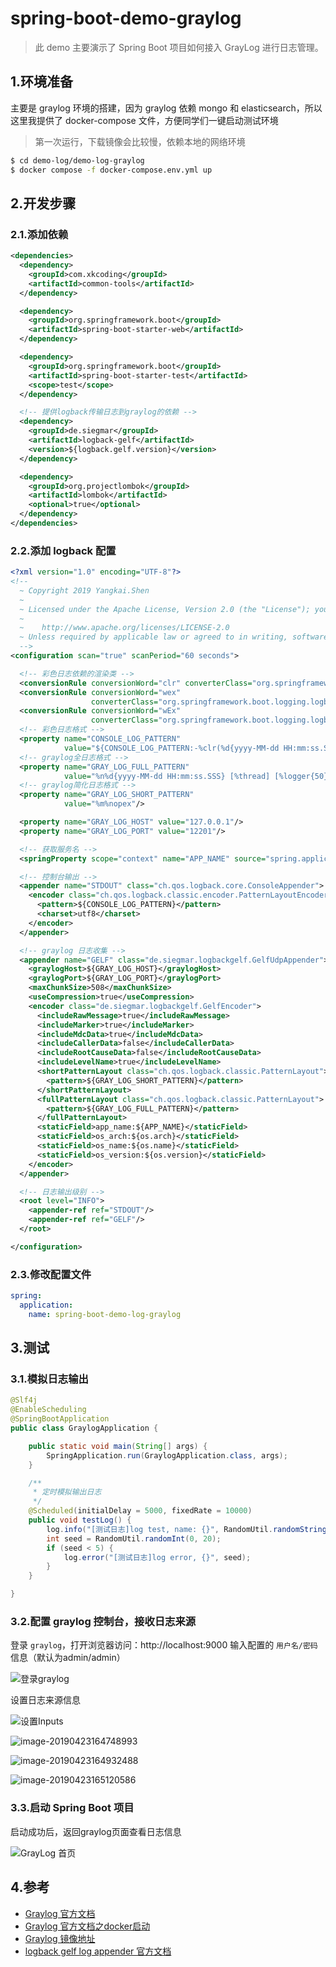 # spring-boot-demo-graylog

> 此 demo 主要演示了 Spring Boot 项目如何接入 GrayLog 进行日志管理。

## 1.环境准备

主要是 graylog 环境的搭建，因为 graylog 依赖 mongo 和 elasticsearch，所以这里我提供了 docker-compose 文件，方便同学们一键启动测试环境

> 第一次运行，下载镜像会比较慢，依赖本地的网络环境

```bash
$ cd demo-log/demo-log-graylog
$ docker compose -f docker-compose.env.yml up
```

## 2.开发步骤

### 2.1.添加依赖

```xml
<dependencies>
  <dependency>
    <groupId>com.xkcoding</groupId>
    <artifactId>common-tools</artifactId>
  </dependency>

  <dependency>
    <groupId>org.springframework.boot</groupId>
    <artifactId>spring-boot-starter-web</artifactId>
  </dependency>

  <dependency>
    <groupId>org.springframework.boot</groupId>
    <artifactId>spring-boot-starter-test</artifactId>
    <scope>test</scope>
  </dependency>

  <!-- 提供logback传输日志到graylog的依赖 -->
  <dependency>
    <groupId>de.siegmar</groupId>
    <artifactId>logback-gelf</artifactId>
    <version>${logback.gelf.version}</version>
  </dependency>

  <dependency>
    <groupId>org.projectlombok</groupId>
    <artifactId>lombok</artifactId>
    <optional>true</optional>
  </dependency>
</dependencies>
```

### 2.2.添加 logback 配置

```xml
<?xml version="1.0" encoding="UTF-8"?>
<!--
  ~ Copyright 2019 Yangkai.Shen
  ~
  ~ Licensed under the Apache License, Version 2.0 (the "License"); you may not use this file except in compliance with the License. You may obtain a copy of the License at
  ~
  ~    http://www.apache.org/licenses/LICENSE-2.0
  ~ Unless required by applicable law or agreed to in writing, software distributed under the License is distributed on an "AS IS" BASIS, WITHOUT WARRANTIES OR CONDITIONS OF ANY KIND, either express or implied. See the License for the specific language governing permissions and limitations under the License.
  -->
<configuration scan="true" scanPeriod="60 seconds">

  <!-- 彩色日志依赖的渲染类 -->
  <conversionRule conversionWord="clr" converterClass="org.springframework.boot.logging.logback.ColorConverter"/>
  <conversionRule conversionWord="wex"
                  converterClass="org.springframework.boot.logging.logback.WhitespaceThrowableProxyConverter"/>
  <conversionRule conversionWord="wEx"
                  converterClass="org.springframework.boot.logging.logback.ExtendedWhitespaceThrowableProxyConverter"/>
  <!-- 彩色日志格式 -->
  <property name="CONSOLE_LOG_PATTERN"
            value="${CONSOLE_LOG_PATTERN:-%clr(%d{yyyy-MM-dd HH:mm:ss.SSS}){faint} %clr(${LOG_LEVEL_PATTERN:-%5p}) %clr(${PID:- }){magenta} %clr(---){faint} %clr([%15.15t]){faint} %clr(%-40.40logger{50}){cyan} %clr(:){faint} %file:%line - %m%n${LOG_EXCEPTION_CONVERSION_WORD:-%wEx}}"/>
  <!-- graylog全日志格式 -->
  <property name="GRAY_LOG_FULL_PATTERN"
            value="%n%d{yyyy-MM-dd HH:mm:ss.SSS} [%thread] [%logger{50}] %file:%line%n%-5level: %msg%n"/>
  <!-- graylog简化日志格式 -->
  <property name="GRAY_LOG_SHORT_PATTERN"
            value="%m%nopex"/>

  <property name="GRAY_LOG_HOST" value="127.0.0.1"/>
  <property name="GRAY_LOG_PORT" value="12201"/>

  <!-- 获取服务名 -->
  <springProperty scope="context" name="APP_NAME" source="spring.application.name"/>

  <!-- 控制台输出 -->
  <appender name="STDOUT" class="ch.qos.logback.core.ConsoleAppender">
    <encoder class="ch.qos.logback.classic.encoder.PatternLayoutEncoder">
      <pattern>${CONSOLE_LOG_PATTERN}</pattern>
      <charset>utf8</charset>
    </encoder>
  </appender>

  <!-- graylog 日志收集 -->
  <appender name="GELF" class="de.siegmar.logbackgelf.GelfUdpAppender">
    <graylogHost>${GRAY_LOG_HOST}</graylogHost>
    <graylogPort>${GRAY_LOG_PORT}</graylogPort>
    <maxChunkSize>508</maxChunkSize>
    <useCompression>true</useCompression>
    <encoder class="de.siegmar.logbackgelf.GelfEncoder">
      <includeRawMessage>true</includeRawMessage>
      <includeMarker>true</includeMarker>
      <includeMdcData>true</includeMdcData>
      <includeCallerData>false</includeCallerData>
      <includeRootCauseData>false</includeRootCauseData>
      <includeLevelName>true</includeLevelName>
      <shortPatternLayout class="ch.qos.logback.classic.PatternLayout">
        <pattern>${GRAY_LOG_SHORT_PATTERN}</pattern>
      </shortPatternLayout>
      <fullPatternLayout class="ch.qos.logback.classic.PatternLayout">
        <pattern>${GRAY_LOG_FULL_PATTERN}</pattern>
      </fullPatternLayout>
      <staticField>app_name:${APP_NAME}</staticField>
      <staticField>os_arch:${os.arch}</staticField>
      <staticField>os_name:${os.name}</staticField>
      <staticField>os_version:${os.version}</staticField>
    </encoder>
  </appender>

  <!-- 日志输出级别 -->
  <root level="INFO">
    <appender-ref ref="STDOUT"/>
    <appender-ref ref="GELF"/>
  </root>

</configuration>
```

### 2.3.修改配置文件

```yaml
spring:
  application:
    name: spring-boot-demo-log-graylog
```

## 3.测试

### 3.1.模拟日志输出

```java
@Slf4j
@EnableScheduling
@SpringBootApplication
public class GraylogApplication {

    public static void main(String[] args) {
        SpringApplication.run(GraylogApplication.class, args);
    }

    /**
     * 定时模拟输出日志
     */
    @Scheduled(initialDelay = 5000, fixedRate = 10000)
    public void testLog() {
        log.info("[测试日志]log test, name: {}", RandomUtil.randomString(RandomUtil.randomInt(4, 8)));
        int seed = RandomUtil.randomInt(0, 20);
        if (seed < 5) {
            log.error("[测试日志]log error, {}", seed);
        }
    }

}
```

### 3.2.配置 graylog 控制台，接收日志来源

登录 `graylog`，打开浏览器访问：http://localhost:9000 输入配置的 `用户名/密码` 信息（默认为admin/admin）

![登录graylog](http://static.xkcoding.com/spring-boot-demo/graylog/063124.jpg)



设置日志来源信息

![设置Inputs](http://static.xkcoding.com/spring-boot-demo/graylog/063125.jpg)

![image-20190423164748993](http://static.xkcoding.com/spring-boot-demo/graylog/063121-1.jpg)

![image-20190423164932488](http://static.xkcoding.com/spring-boot-demo/graylog/063121.jpg)

![image-20190423165120586](http://static.xkcoding.com/spring-boot-demo/graylog/063122.jpg)

### 3.3.启动 Spring Boot 项目

启动成功后，返回graylog页面查看日志信息

![GrayLog 首页](https://static.xkcoding.com/spring-boot-demo/demo-log/demo-log-graylog/2022-09-06-075044.png)

## 4.参考

- [Graylog 官方文档](https://docs.graylog.org/)
- [Graylog 官方文档之docker启动](https://docs.graylog.org/docs/docker)
- [Graylog 镜像地址](https://hub.docker.com/r/graylog/graylog)
- [logback gelf log appender 官方文档](https://github.com/osiegmar/logback-gelf)
